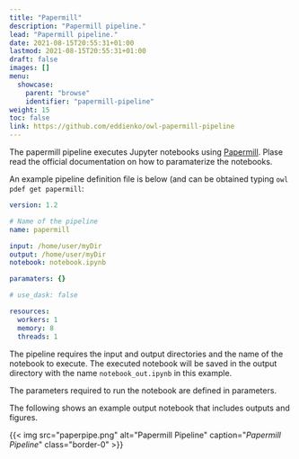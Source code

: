 ```yaml
---
title: "Papermill"
description: "Papermill pipeline."
lead: "Papermill pipeline."
date: 2021-08-15T20:55:31+01:00
lastmod: 2021-08-15T20:55:31+01:00
draft: false
images: []
menu:
  showcase:
    parent: "browse"
    identifier: "papermill-pipeline"
weight: 15
toc: false
link: https://github.com/eddienko/owl-papermill-pipeline
---
```



The papermill pipeline executes Jupyter notebooks using
[Papermill](https://papermill.readthedocs.io). Plase read the official
documentation on how to paramaterize the notebooks.

An example pipeline definition file is below (and can be obtained typing `owl
pdef get papermill`:

```yaml
version: 1.2

# Name of the pipeline
name: papermill

input: /home/user/myDir
output: /home/user/myDir
notebook: notebook.ipynb

paramaters: {}

# use_dask: false

resources:
  workers: 1
  memory: 8
  threads: 1
```

The pipeline requires the input and output directories and the name of the
notebook to execute. The executed notebook will be saved in the output directory
with the name `notebook_out.ipynb` in this example.

The parameters required to run the notebook are defined in parameters. 

The following shows an example output notebook that includes outputs and figures.

{{< img src="paperpipe.png" alt="Papermill Pipeline" caption="<em>Papermill Pipeline</em>" class="border-0" >}}